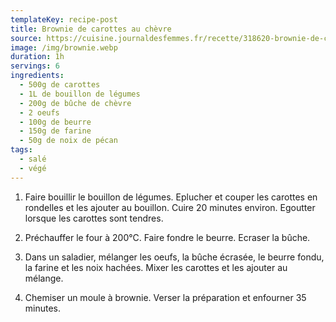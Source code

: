 ```yaml
---
templateKey: recipe-post
title: Brownie de carottes au chèvre
source: https://cuisine.journaldesfemmes.fr/recette/318620-brownie-de-carottes-au-chevre
image: /img/brownie.webp
duration: 1h
servings: 6
ingredients:
  - 500g de carottes
  - 1L de bouillon de légumes
  - 200g de bûche de chèvre
  - 2 oeufs
  - 100g de beurre
  - 150g de farine
  - 50g de noix de pécan
tags:
  - salé
  - végé
---
```

1. Faire bouillir le bouillon de légumes. Eplucher et couper les carottes en rondelles et les ajouter au bouillon. Cuire 20 minutes environ. Egoutter lorsque les carottes sont tendres. 

2. Préchauffer le four à 200°C. Faire fondre le beurre. Ecraser la bûche.

3. Dans un saladier, mélanger les oeufs, la bûche écrasée, le beurre fondu, la farine et les noix hachées. Mixer les carottes et les ajouter au mélange.

4. Chemiser un moule à brownie. Verser la préparation et enfourner 35 minutes.
